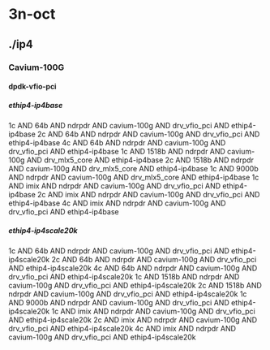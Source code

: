 # 3n-oct
## ./ip4
### Cavium-100G
#### dpdk-vfio-pci
##### ethip4-ip4base
1c AND 64b AND ndrpdr AND cavium-100g AND drv_vfio_pci AND ethip4-ip4base
2c AND 64b AND ndrpdr AND cavium-100g AND drv_vfio_pci AND ethip4-ip4base
4c AND 64b AND ndrpdr AND cavium-100g AND drv_vfio_pci AND ethip4-ip4base
1c AND 1518b AND ndrpdr AND cavium-100g AND drv_mlx5_core AND ethip4-ip4base
2c AND 1518b AND ndrpdr AND cavium-100g AND drv_mlx5_core AND ethip4-ip4base
1c AND 9000b AND ndrpdr AND cavium-100g AND drv_mlx5_core AND ethip4-ip4base
1c AND imix AND ndrpdr AND cavium-100g AND drv_vfio_pci AND ethip4-ip4base
2c AND imix AND ndrpdr AND cavium-100g AND drv_vfio_pci AND ethip4-ip4base
4c AND imix AND ndrpdr AND cavium-100g AND drv_vfio_pci AND ethip4-ip4base
##### ethip4-ip4scale20k
1c AND 64b AND ndrpdr AND cavium-100g AND drv_vfio_pci AND ethip4-ip4scale20k
2c AND 64b AND ndrpdr AND cavium-100g AND drv_vfio_pci AND ethip4-ip4scale20k
4c AND 64b AND ndrpdr AND cavium-100g AND drv_vfio_pci AND ethip4-ip4scale20k
1c AND 1518b AND ndrpdr AND cavium-100g AND drv_vfio_pci AND ethip4-ip4scale20k
2c AND 1518b AND ndrpdr AND cavium-100g AND drv_vfio_pci AND ethip4-ip4scale20k
1c AND 9000b AND ndrpdr AND cavium-100g AND drv_vfio_pci AND ethip4-ip4scale20k
1c AND imix AND ndrpdr AND cavium-100g AND drv_vfio_pci AND ethip4-ip4scale20k
2c AND imix AND ndrpdr AND cavium-100g AND drv_vfio_pci AND ethip4-ip4scale20k
4c AND imix AND ndrpdr AND cavium-100g AND drv_vfio_pci AND ethip4-ip4scale20k
